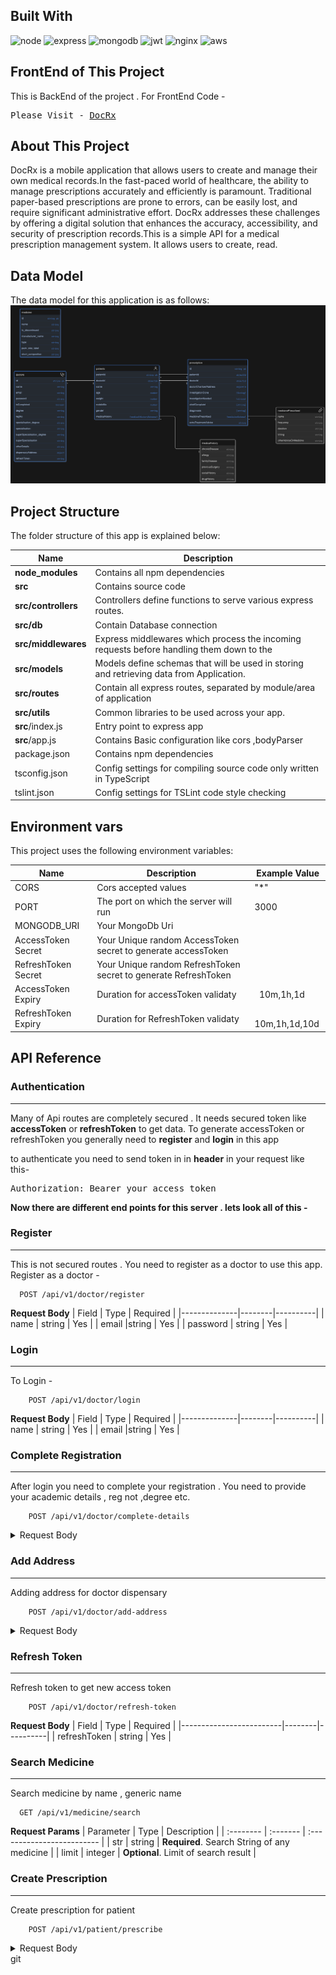 ## Built With
<div>
<img src="https://img.shields.io/badge/Node%20js-339933?style=for-the-badge&logo=nodedotjs&logoColor=white" alt="node"/>
<img src="https://img.shields.io/badge/Express%20js-000000?style=for-the-badge&logo=express&logoColor=white" alt="express"/>
<img src="https://img.shields.io/badge/MongoDB-4EA94B?style=for-the-badge&logo=mongodb&logoColor=white" alt="mongodb"/>
<img src="https://img.shields.io/badge/JWT-000000?style=for-the-badge&logo=JSON%20web%20tokens&logoColor=white" alt="jwt"/>
<img src="https://img.shields.io/badge/Nginx-009639?style=for-the-badge&logo=nginx&logoColor=white" alt = "nginx"/>
<img src="https://img.shields.io/badge/Amazon_AWS-FF9900?style=for-the-badge&logo=amazonaws&logoColor=white" alt = "aws"/>
</div>

## FrontEnd of This Project
This is BackEnd of the project . For FrontEnd Code -
<pre>
Please Visit - <a href="https://github.com/Saibalweb/DocRx" target="_blank">DocRx</a>
</pre>

## About This Project

DocRx is a mobile application that allows users to create and manage their own medical records.In the fast-paced world of healthcare, the ability to manage prescriptions accurately and efficiently is paramount. Traditional paper-based prescriptions are prone to errors, can be easily lost, and require significant administrative effort. DocRx addresses these challenges by offering a digital solution that enhances the accuracy, accessibility, and security of prescription records.This is a simple API for a medical prescription management system. It allows users to create, read.

## Data Model
The data model for this application is as follows:
![DocRx-datamodel](https://github.com/Saibalweb/DocRx_Server/blob/master/Readme_Assets/DocRx_DataModel.png)

## Project Structure
The folder structure of this app is explained below:

| Name | Description |
| ------------------------ | --------------------------------------------------------------------------------------------- |
| **node_modules**         | Contains all  npm dependencies  |
| **src**                  | Contains  source code |
| **src/controllers**      | Controllers define functions to serve various express routes. |
| **src/db**               | Contain Database connection  |
| **src/middlewares**      | Express middlewares which process the incoming requests before handling them down to the |
| **src/models**            | Models define schemas that will be used in storing and retrieving data from Application. |
| **src/routes**           | Contain all express routes, separated by module/area of application|     
| **src/utils**            | Common libraries to be used across your app.  |
| **src**/index.js         | Entry point to express app | 
| **src**/app.js           | Contains Basic configuration like cors ,bodyParser | 
| package.json             | Contains npm dependencies   | 
tsconfig.json            | Config settings for compiling source code only written in TypeScript | 
tslint.json              | Config settings for TSLint code  style checking |

## Environment vars
This project uses the following environment variables: 

| Name                         | Description                         |  Example Value                               |
| -----------------------------| ------------------------------------| -----------------------------------------------|
|CORS                          | Cors accepted values                  | "*"      |
|PORT                          | The port on which the server will run| 3000      |
|MONGODB_URI                   | Your MongoDb Uri                     |       |
|AccessToken Secret            | Your Unique random AccessToken secret to generate accessToken          |       |
|RefreshToken Secret           | Your Unique random RefreshToken secret to generate RefreshToken       |       |
|AccessToken Expiry            | Duration for accessToken validaty          |     10m,1h,1d  |
|RefreshToken Expiry           | Duration for RefreshToken validaty    |    10m,1h,1d,10d   |

## API Reference

### Authentication
-----
Many of Api routes are completely secured . It needs secured token like **accessToken** or **refreshToken** to get data. 
To generate accessToken or refreshToken you generally need to **register** and **login** in this app

to authenticate you need to send token in in **header** in your request like this-

<pre>
Authorization: Bearer your_access_token
</pre>

**Now there are different end points for this server . lets look all of this -**

### Register
------
This is not secured routes . You need to register as a doctor to use this app.
Register as a doctor -

```
  POST /api/v1/doctor/register
```
**Request Body**
| Field        | Type   | Required |
|--------------|--------|----------|
| name         | string | Yes      |
| email        |string  | Yes      | 
| password     | string | Yes      | 

### Login
----------
To Login -
```
    POST /api/v1/doctor/login
```
**Request Body**
| Field        | Type   | Required |
|--------------|--------|----------|
| name         | string | Yes      |
| email        |string  | Yes      | 

### Complete Registration
-----
After login you need to complete your registration . You need to provide your academic details , reg not ,degree etc.
```
    POST /api/v1/doctor/complete-details
```
<details>
<summary>Request Body</summary>

| Field                       | Type   | Required |
|-----------------------------|--------|----------|
| degree                      | string | Yes      |
|  regNo                      | string | Yes      |
| specialisation              |string  | No      | 
| specialisation_degree       | string | No      |
| superSpecialisation         |string  | No      | 
| superSpecialisation_degree  |string  | No      | 
| otherDetails                |string  | No      | 

</details>

### Add Address
------
Adding address for doctor dispensary 
```
    POST /api/v1/doctor/add-address
```
<details>
<summary>Request Body</summary>
    
| Field                   | Type   | Required |
|-------------------------|--------|----------|
| streetName              | string | Yes      |
|  dispensaryName         | string | No      |
| city                    |string  | Yes      | 
| state                   | string | Yes      |
| postal                  |string  | Yes      | 
| practiceDays            |[String] | No      | 
| practiceHours           |Object  | No      | 
|    ├──startTime         |string  | No      | 
|    └──practiceHours     |string  | No      | 
</details>

### Refresh Token 
------------------------
Refresh token to get new access token
```
    POST /api/v1/doctor/refresh-token
```
**Request Body**
| Field                   | Type   | Required |
|-------------------------|--------|----------|
| refreshToken            | string | Yes      |

### Search Medicine
---------------------------
Search medicine by name , generic name

```
  GET /api/v1/medicine/search
```
**Request Params**
| Parameter | Type     | Description                |
| :-------- | :------- | :------------------------- |
| str       | string   | **Required**. Search String of any medicine |
| limit     | integer  | **Optional**. Limit of search result |


### Create Prescription
----------------------------
Create prescription for patient
```
    POST /api/v1/patient/prescribe
```
<details>
<summary>Request Body</summary>

### patientDetails

| **Field**                          | **Type**   | **Required** | **Description**                          |
|------------------------------------|------------|--------------|------------------------------------------|
| patientDetails                     | object     | Yes          | Parent object containing patient info    |
| patientDetails.name                | string     | Yes          | Patient's name                           |
| patientDetails.age                 | number     | Yes          | Patient's age                            |
| patientDetails.weight              | number     | Yes           | Patient's weight in kg                   |
| patientDetails.MobileNo            | number     | Yes          | Patient's mobile number                  |
| patientDetails.gender              | string     | Yes          | Patient's gender (e.g., "male", "female")|
| patientDetails.medicalHistory      | object     | No          | Medical history of the patient           |
| patientDetails.medicalHistory.allergy       | string | No      | List of allergies (comma-separated)      |
| patientDetails.medicalHistory.socialHistory | string | No      | Social history details                   |
| patientDetails.medicalHistory.drugHistory  | string | No      | History of drug use                      |

---

### prescribePatient

| **Field**                          | **Type**           | **Required** |**Description**                              |
|------------------------------------|--------------------|--------------|---------------------------------------------|
| prescribePatient                   | object             | Yes          | Parent object for prescription details      |
| prescribePatient.doctorChamberAddress | string         | Yes          | Doctor's chamber address ID                  |
| prescribePatient.investigationDone | array of strings   | No           | List of investigations already completed    |
| prescribePatient.investigationNeeded | array of strings | No          | List of investigations to be conducted      |
| prescribePatient.cheifComplaint    | array of strings   | No          | List of patient's chief complaints         |
| prescribePatient.diagonosis        | array of strings   | No          | List of diagnoses                          |
| prescribePatient.medicinePrescribed | array of objects  | No          | List of prescribed medicines                |
| prescribePatient.extraTreatmentAdvice | string          | No           | Additional advice on treatment              |

---

### prescribePatient.medicinePrescribed

| **Field**                          | **Type**   | **Required** | **Description**                              |
|------------------------------------|------------|--------------|----------------------------------------------|
| prescribePatient.medicinePrescribed[].name       | string  | Yes   | Name of the medicine                         |
| prescribePatient.medicinePrescribed[].frequency  | string  | Yes   | Dosage frequency (e.g., "1-0-1")            |
| prescribePatient.medicinePrescribed[].duration   | string  | Yes   | Duration of the prescription (e.g., "1week")|
| prescribePatient.medicinePrescribed[].timing     | string  | Yes    | Timing of medication (e.g., "a/m", "p/m")   |
| prescribePatient.medicinePrescribed[].otherAdviseOnMedicine | string | No | Additional advice regarding the medicine |

</details>
git 